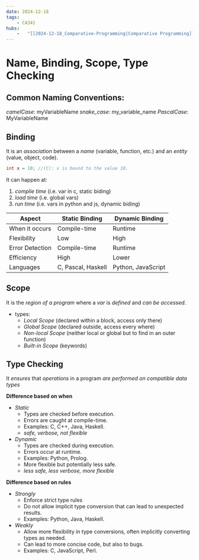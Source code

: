 ```yaml
---
date: 2024-12-18 
tags: 
    - CA341
hubs: 
    -   "[[2024-12-18_Comparative-Programming|Comparative Programming]]"
---
```


# Name, Binding, Scope, Type Checking
 
## Common Naming Conventions:
*camelCase*: myVariableName
*snake_case*: my_variable_name
*PascalCase*: MyVariableName

## Binding

It is an *association* between a *name* (variable, function, etc.) and an *entity* (value, object, code).
```c
int x = 10; //(C): x is bound to the value 10.
```

It can happen at:
1. *complie time* (i.e. var in c, static biding)
2. *load time* (i.e. global vars)
3. *run time* (i.e. vars in python and js, dynamic biding)

| Aspect              | Static Binding          | Dynamic Binding        |
|---------------------|-------------------------|-------------------------|
| When it occurs      | Compile-time            | Runtime                 |
| Flexibility         | Low                     | High                    |
| Error Detection     | Compile-time            | Runtime                 |
| Efficiency          | High                    | Lower                   |
| Languages           | C, Pascal, Haskell      | Python, JavaScript      |

## Scope
It is the *region of a program* where a *var* is *defined* and *can be accessed*.
- types:
  - *Local Scope* (declared within a block, access only there)
  - *Global Scope* (declared outside, access every where)
  - *Non-local Scope* (neither local or global but to find in an outer function)
  - *Built-in Scope* (keywords)

## Type Checking
It *ensures* that *operations* in a program *are performed on compatible data types*

**Difference based on when**
- *Static* 
  - Types are checked before execution.
  - Errors are caught at compile-time.
  - Examples: C, C++, Java, Haskell.
  - *safe, verbose, not flexible*
- *Dynamic* 
  - Types are checked during execution.
  - Errors occur at runtime.
  - Examples: Python, Prolog.
  - More flexible but potentially less safe.
  - *less safe, less verbose, more flexible*

**Difference based on rules**
- *Strongly* 
  - Enforce strict type rules
  - Do not allow implicit type conversion that can lead to unexpected results.
  - Examples: Python, Java, Haskell.
- *Weakly* 
  - Allow more flexibility in type conversions, often implicitly converting types as needed.
  - Can lead to more concise code, but also to bugs. 
  - Examples: C, JavaScript, Perl.

